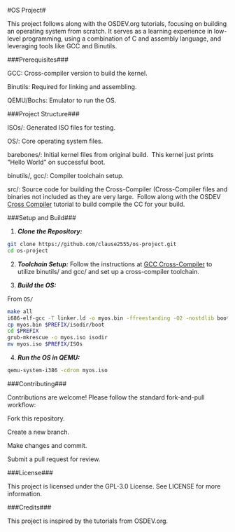 #OS Project#

This project follows along with the OSDEV.org tutorials, focusing on building an operating system from scratch. It serves as a learning experience in low-level programming, using a combination of C and assembly language, and leveraging tools like GCC and Binutils.

###Prerequisites###

GCC: Cross-compiler version to build the kernel.

Binutils: Required for linking and assembling.

QEMU/Bochs: Emulator to run the OS.

###Project Structure###

ISOs/: Generated ISO files for testing.

OS/: Core operating system files.

barebones/: Initial kernel files from original build.  This kernel just prints "Hello World" on successful boot.

binutils/, gcc/: Compiler toolchain setup.

src/: Source code for building the Cross-Compiler (Cross-Compiler files and binaries not included as they are very large.  Follow along with the OSDEV [Cross Compiler](https://wiki.osdev.org/GCC_Cross-Compiler) tutorial to build compile the CC for your build.

###Setup and Build###

1. ***Clone the Repository:***

```bash
git clone https://github.com/clause2555/os-project.git
cd os-project
```
2. ***Toolchain Setup:*** Follow the instructions at [GCC Cross-Compiler](https://wiki.osdev.org/GCC_Cross-Compiler) to utilize binutils/ and gcc/ and set up a cross-compiler toolchain.

3. ***Build the OS:***

From `OS/`

```bash
make all
i686-elf-gcc -T linker.ld -o myos.bin -ffreestanding -O2 -nostdlib boot.o kernel.o -lgcc
cp myos.bin $PREFIX/isodir/boot
cd $PREFIX
grub-mkrescue -o myos.iso isodir
mv myos.iso $PREFIX/ISOs
```

4. ***Run the OS in QEMU:***

```bash
qemu-system-i386 -cdrom myos.iso
```

###Contributing###

Contributions are welcome! Please follow the standard fork-and-pull workflow:

Fork this repository.

Create a new branch.

Make changes and commit.

Submit a pull request for review.

###License###

This project is licensed under the GPL-3.0 License. See LICENSE for more information.

###Credits###

This project is inspired by the tutorials from OSDEV.org.
